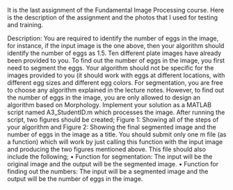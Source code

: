 It is the last assignment of the Fundamental Image Processing course. Here is the description of the assignment and the photos that I used for testing and training.

Description: You are required to identify the number of eggs in the image, for instance, if the input image is the one above, then your algorithm should identify the number of eggs as 1.5. Ten different plate images have already been provided to you. To find out the number of eggs in the image, you first need to segment the eggs. Your algorithm should not be specific for the images provided to you (it should work with eggs at different locations, with different egg sizes and different egg colors. For segmentation, you are free to choose any algorithm explained in the lecture notes. However, to find out the number of eggs in the image, you are only allowed to design an algorithm based on Morphology. Implement your solution as a MATLAB script named A3_StudentID.m which processes the image. After running the script, two figures should be created; Figure 1: Showing all of the steps of your algorithm and
Figure 2: Showing the final segmented image and the number of eggs in the image as a title.
You should submit only one m file (as a function) which will work by just calling this function with the input image and producing the two figures mentioned above. This file should also include the following;
• Function for segmentation: The input will be the original image and the output will be the segmented image.
• Function for finding out the numbers: The input will be a segmented image and the output will be the number of eggs in the image.
